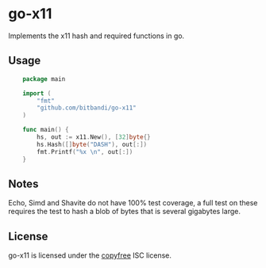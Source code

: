 go-x11
======

Implements the x11 hash and required functions in go.


Usage
-----

```go
	package main

	import (
		"fmt"
		"github.com/bitbandi/go-x11"
	)

	func main() {
		hs, out := x11.New(), [32]byte{}
		hs.Hash([]byte("DASH"), out[:])
		fmt.Printf("%x \n", out[:])
	}
```


Notes
-----

Echo, Simd and Shavite do not have 100% test coverage, a full test on these
requires the test to hash a blob of bytes that is several gigabytes large.


License
-------

go-x11 is licensed under the [copyfree](http://copyfree.org) ISC license.

